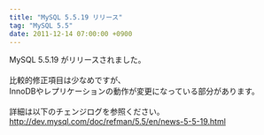 ```yaml
---
title: "MySQL 5.5.19 リリース"
tag: "MySQL 5.5"
date: 2011-12-14 07:00:00 +0900
---
```


MySQL 5.5.19 がリリースされました。<br>
<br>
比較的修正項目は少なめですが、<br>
InnoDBやレプリケーションの動作が変更になっている部分があります。<br>
<br>
詳細は以下のチェンジログを参照ください。<br>
http://dev.mysql.com/doc/refman/5.5/en/news-5-5-19.html<br>
<br>
<br>
